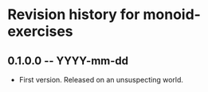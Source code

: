 # Revision history for monoid-exercises

## 0.1.0.0 -- YYYY-mm-dd

* First version. Released on an unsuspecting world.
